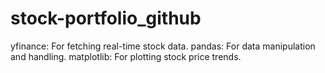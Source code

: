 # stock-portfolio_github
yfinance: For fetching real-time stock data. pandas: For data manipulation and handling. matplotlib: For plotting stock price trends.

